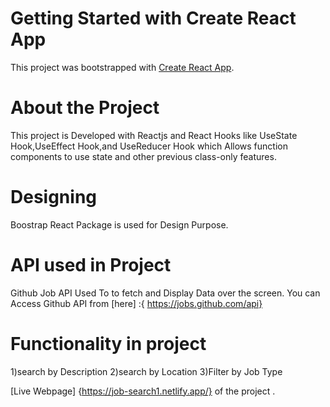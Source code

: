 # Getting Started with Create React App

This project was bootstrapped with [Create React App](https://github.com/facebook/create-react-app).

# About the Project

This project is Developed with Reactjs and React Hooks like UseState Hook,UseEffect Hook,and UseReducer Hook  which Allows function components to use state and other previous class-only features.

# Designing

Boostrap React Package is used for Design Purpose.


# API used in Project

Github Job API Used To to fetch and Display Data over the screen.
You can Access Github API from [here] :{ https://jobs.github.com/api}


# Functionality in project

1)search by Description
2)search by Location
3)Filter by Job Type


[Live Webpage] {https://job-search1.netlify.app/}  of the project .






